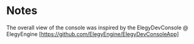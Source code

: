 # Notes
The overall view of the console was inspired by the ElegyDevConsole @ ElegyEngine [https://github.com/ElegyEngine/ElegyDevConsoleApp]
